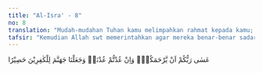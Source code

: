 ```yaml
---
title: "Al-Isra' - 8"
no: 8
translation: "Mudah-mudahan Tuhan kamu melimpahkan rahmat kepada kamu; tetapi jika kamu kembali (melakukan kejahatan), niscaya Kami kembali (mengazabmu). Dan Kami jadikan neraka Jahanam penjara bagi orang kafir."
tafsir: "Kemudian Allah swt memerintahkan agar mereka benar-benar sadar, bertobat, dan berpegang pada ajaran Taurat serta menjauhi perbuatan maksiat. Dengan demikian, Allah akan melimpahkan rahmat-Nya kepada mereka. Janji Allah seperti ini tentu akan terlaksana dan pasti mereka rasakan.\n\nTersebut dalam sejarah bahwa pada tahun 614 M yakni sesudah 483 tahun dari peristiwa penghancuran Yerusalem oleh Hadrianus, bangsa Persia di bawah pimpinan Kisra Barwiz merebut kota-kota di Palestina dari tangan bangsa Romawi. Mereka melawan orang Romawi menindas orang Yahudi, dan membatalkan kebiasaan orang-orang Nasrani membuang sampah ke Kuil Sulaeman. Mereka juga menjual orang-orang Nasrani yang berdiam di Yerusalem ke kota orang-orang Yahudi, dan membakar gereja-gereja mereka.\n\nKemudian pada tahun 624 M, bangsa Romawi di bawah pimpinan Kaisar Heraclius I dapat merebut Palestina kembali dari tangan bangsa Persia. Bahkan, Heraclius dapat memasuki pedalaman kerajaan Persia, dan memadamkan api yang disembah Persia.\n\nKemenangan bangsa Romawi ini bertepatan dengan kemenangan kaum Muslimin dalam perang Badar melawan kaum musyrikin Mekah (Ramadan tahun 2 H) atau Januari 624 M, kurang lebih 9 tahun sesudah bangsa Romawi dikalahkan oleh bangsa Persia. Akan tetapi, perdamaian antara bangsa Romawi dan Persia baru terjadi pada tahun 928 M, sesudah Kisra Evermiz dibunuh oleh perwiranya sendiri. Pada tahun tersebut, seluruh Palestina kembali berada di bawah kekuasaan Romawi dan palang salib pun dikembalikan ke Yerusalem.\n\nNabi Muhammad saw, yang diutus sejak tahun 610 M sebagai nabi pembawa rahmat bagi seluruh alam, pada tahun 622 M hijrah ke Medinah. Setibanya di Medinah, beliau mengadakan perjanjian dengan orang-orang Yahudi yang ada di kota itu. Perjanjian itu yang dikenal dengan Piagam Medinah. Isinya menyebutkan bahwa orang-orang Yahudi adalah warga kota Medinah di samping kaum Ansar dan Muhajirin. Mereka dibiarkan tetap menganut agama mereka. Akan tetapi, mereka berkhianat dan mengadakan makar untuk membunuh Rasulullah. Mereka lalu diperangi oleh Rasulullah, dan di antaranya ada yang diusir dari Medinah, yaitu Bani Nadhir.\n\nSetelah Umar bin Khaththab menjadi khalifah, beliau menaklukkan negeri Syam (Suria) pada tahun 636 Masehi. Penduduk Yerusalem (Baitul Makdis) di bawah pimpinan Patrip Suverianus menyerahkan kota itu kepadanya, dan piagam perdamaian disepakati dan ditandatangani oleh kedua belah pihak. Umar bin Khaththab lalu mendirikan masjid di tempat Kiblat Masjidil Aqsa (Kuil Sulaeman), dan membersihkan kota Yerusalem. Maka kota Yerusalem yang sudah hilang selama ini muncul kembali dengan megah.\n\nSetelah negeri Syam seluruhnya termasuk Palestina jatuh ke tangan kaum Muslimin, Kaisar Romawi Heraclius I naik ke suatu bukit dan menghadap ke Suria. Lalu ia melambaikan tangannya dengan mengucapkan, \"Selamat tinggal Suria untuk selama-lamanya.\"\n\nDengan demikian, bangsa Yahudi lepas dari cengkeraman, aniaya, dan penindasan bangsa Romawi. Mereka kembali bebas beribadah di sekeliling Kuil Sulaiman (Masjidil Aqsa). Inilah rahmat dari Allah swt yang Maha Besar.\n\nDemikianlah keterangan yang disebutkan dalam buku-buku sejarah. Adapun dalam Al-Qur'an, tidak diterangkan dengan rinci, karena Al-Qur'an bukan buku sejarah. \n\nSementara itu Allah swt tetap mengingatkan bahwa apabila mereka kembali mengulangi kedurhakaan mereka, seperti yang pernah dilakukan oleh nenek moyang mereka, niscaya Allah swt akan menurunkan azab-Nya kembali dengan yang lebih pedih.\n\nDi samping itu, Allah menyediakan azab api neraka Jahanam sebagai penjara yang abadi bagi mereka di akhirat, karena hukuman itulah yang pantas dijatuhkan terhadap orang-orang yang tidak mau beriman."
---
```


عَسٰى رَبُّكُمْ اَنْ يَّرْحَمَكُمْۚ وَاِنْ عُدْتُّمْ عُدْنَاۘ وَجَعَلْنَا جَهَنَّمَ لِلْكٰفِرِيْنَ حَصِيْرًا 
